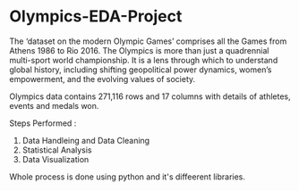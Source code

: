 # Olympics-EDA-Project
The ‘dataset on the modern Olympic Games’ comprises all the Games from Athens 1986 to Rio 2016. The Olympics is more than just a quadrennial multi-sport world championship. It is a lens through which to understand global history, including shifting geopolitical power dynamics, women’s empowerment, and the evolving values of society.

Olympics data contains 271,116 rows and 17 columns with details of athletes, events and medals won.

Steps Performed :

1. Data Handleing and Data Cleaning
2. Statistical Analysis
3. Data Visualization

Whole process is done using python and it's diffeerent libraries.
